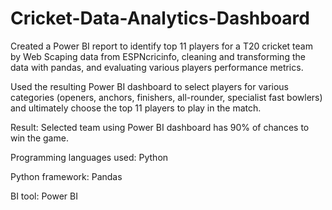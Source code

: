 # Cricket-Data-Analytics-Dashboard


Created a Power BI report to identify top 11 players for a T20 cricket team by Web Scaping data from ESPNcricinfo, cleaning and 
transforming the data with pandas, and evaluating various players performance metrics.


Used the resulting Power BI dashboard to select players for various categories (openers, anchors, finishers, all-rounder, specialist fast 
bowlers) and ultimately choose the top 11 players to play in the match.


Result: Selected team using Power BI dashboard has 90% of chances to win the game. 


Programming languages used: Python

Python framework: Pandas

BI tool: Power BI
